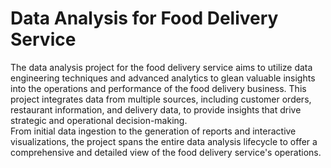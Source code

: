 # Data Analysis for Food Delivery Service  
    
The data analysis project for the food delivery service aims to utilize data engineering techniques and advanced analytics to glean valuable insights into the operations and performance of the food delivery business. This project integrates data from multiple sources, including customer orders, restaurant information, and delivery data, to provide insights that drive strategic and operational decision-making.  
From initial data ingestion to the generation of reports and interactive visualizations, the project spans the entire data analysis lifecycle to offer a comprehensive and detailed view of the food delivery service's operations.    
 
    
 

 
 
 

